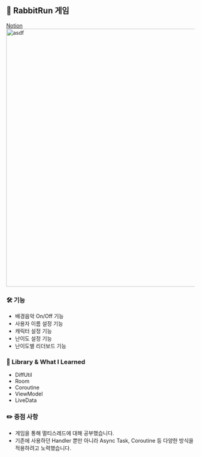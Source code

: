 ## 👋 RabbitRun 게임
[Notion](https://www.notion.so/softsquared/RabbitRun-9cf42cab92f84557840854c13597e43d)   
<img width="690" alt="asdf" src="https://user-images.githubusercontent.com/89892954/136993650-6aff0cf0-ff5a-4430-a0bb-b5b9fa05c1ff.png">   
### 🛠 기능
+ 배경음악 On/Off 기능
+ 사용자 이름 설정 기능
+ 캐릭터 설정 기능
+ 난이도 설정 기능
+ 난이도별 리더보드 기능

### 📗 Library & What I Learned
+ DiffUtil
+ Room
+ Coroutine
+ ViewModel
+ LiveData

### ✏️ 중점 사항   
+ 게임을 통해 멀티스레드에 대해 공부했습니다.
+ 기존에 사용하던 Handler 뿐만 아니라 Async Task, Coroutine 등 다양한 방식을 적용하려고 노력했습니다.
